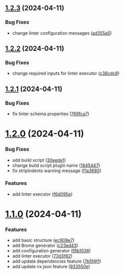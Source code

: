 ## [1.2.3](https://github.com/GitOpsLovers/nx-biome/compare/v1.2.2...v1.2.3) (2024-04-11)


### Bug Fixes

* change linter configuration messages ([ad355a5](https://github.com/GitOpsLovers/nx-biome/commit/ad355a5a81089c9a5c9e88bf514ed8429956c110))



## [1.2.2](https://github.com/GitOpsLovers/nx-biome/compare/v1.2.1...v1.2.2) (2024-04-11)


### Bug Fixes

* change required inputs for linter executor ([c38cdc8](https://github.com/GitOpsLovers/nx-biome/commit/c38cdc86616f011096599a9818ffa2188ad1d624))



## [1.2.1](https://github.com/GitOpsLovers/nx-biome/compare/v1.2.0...v1.2.1) (2024-04-11)


### Bug Fixes

* fix linter schema properties ([769fca7](https://github.com/GitOpsLovers/nx-biome/commit/769fca794dcc9b22554ba70909ea967609941a48))



# [1.2.0](https://github.com/GitOpsLovers/nx-biome/compare/v1.1.0...v1.2.0) (2024-04-11)


### Bug Fixes

* add build script ([30eede1](https://github.com/GitOpsLovers/nx-biome/commit/30eede190510efde304e509c49d17bac00a0707c))
* change build script plugin name ([1845447](https://github.com/GitOpsLovers/nx-biome/commit/1845447c62c3c30f321eb37737199006349f3b2e))
* fix stripIndents warning message ([f1a3680](https://github.com/GitOpsLovers/nx-biome/commit/f1a3680672395d31679fac56754a93ddf40e243f))


### Features

* add linter executor ([f6d095e](https://github.com/GitOpsLovers/nx-biome/commit/f6d095ed633246d0bfa8d36068ca05c8e4687197))



# [1.1.0](https://github.com/GitOpsLovers/nx-biome/compare/ec909e706a0d4184945dc1f369d316a8ed24ca88...v1.1.0) (2024-04-11)


### Features

* add basic structure ([ec909e7](https://github.com/GitOpsLovers/nx-biome/commit/ec909e706a0d4184945dc1f369d316a8ed24ca88))
* add Biome generator ([c23ed43](https://github.com/GitOpsLovers/nx-biome/commit/c23ed43de4a754cccdc84db41d2e9763fc79feb3))
* add configuration generator ([f9b1036](https://github.com/GitOpsLovers/nx-biome/commit/f9b1036369fe71e97f9d4f6e9bf10542086e2416))
* add linter executor ([73d3f82](https://github.com/GitOpsLovers/nx-biome/commit/73d3f829ca1f197647a600eae259c099fd3b4a37))
* add update dependencies feature ([7b5f4f1](https://github.com/GitOpsLovers/nx-biome/commit/7b5f4f174c5081707ecf5f0286787708cee5fcc1))
* add update nx.json feature ([933550e](https://github.com/GitOpsLovers/nx-biome/commit/933550e132407e4cdc8de0a81d7337b9df3b2a5b))




